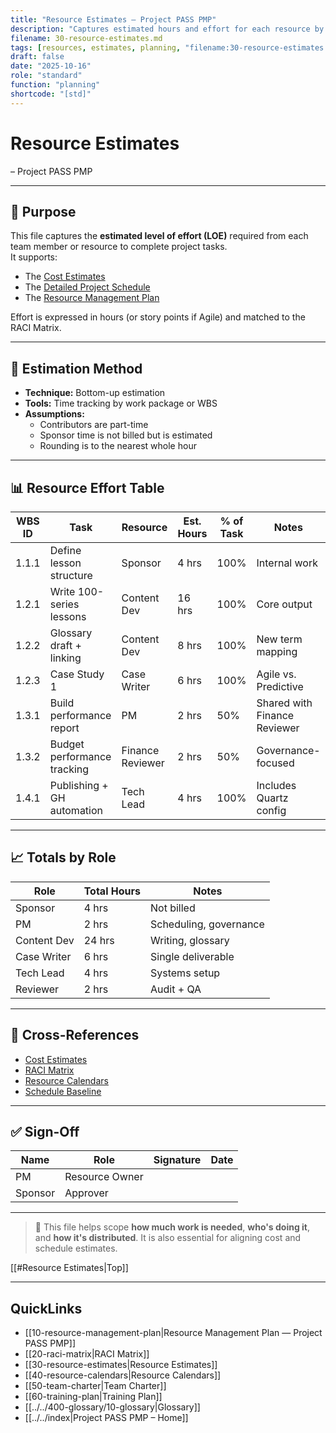 ```yaml
---
title: "Resource Estimates — Project PASS PMP"
description: "Captures estimated hours and effort for each resource by work package or task to support cost and schedule baselines."
filename: 30-resource-estimates.md
tags: [resources, estimates, planning, "filename:30-resource-estimates.md"]
draft: false
date: "2025-10-16"
role: "standard"
function: "planning"
shortcode: "[std]"
---
```


# Resource Estimates
– Project PASS PMP  

---

## 📎 Purpose

This file captures the **estimated level of effort (LOE)** required from each team member or resource to complete project tasks.  
It supports:
- The [Cost Estimates](../30-cost-management-plan/40-Cost-Estimates.md)  
- The [Detailed Project Schedule](../20-schedule-management/02-detailed-project-schedule.md)  
- The [Resource Management Plan](10-resource-management-plan.md)

Effort is expressed in hours (or story points if Agile) and matched to the RACI Matrix.

---

## 🔢 Estimation Method

- **Technique:** Bottom-up estimation  
- **Tools:** Time tracking by work package or WBS  
- **Assumptions:**  
  - Contributors are part-time  
  - Sponsor time is not billed but is estimated  
  - Rounding is to the nearest whole hour

---

## 📊 Resource Effort Table

| WBS ID | Task | Resource | Est. Hours | % of Task | Notes |
|--------|------|----------|-------------|-----------|-------|
| 1.1.1 | Define lesson structure | Sponsor | 4 hrs | 100% | Internal work |
| 1.2.1 | Write 100-series lessons | Content Dev | 16 hrs | 100% | Core output |
| 1.2.2 | Glossary draft + linking | Content Dev | 8 hrs | 100% | New term mapping |
| 1.2.3 | Case Study 1 | Case Writer | 6 hrs | 100% | Agile vs. Predictive |
| 1.3.1 | Build performance report | PM | 2 hrs | 50% | Shared with Finance Reviewer |
| 1.3.2 | Budget performance tracking | Finance Reviewer | 2 hrs | 50% | Governance-focused |
| 1.4.1 | Publishing + GH automation | Tech Lead | 4 hrs | 100% | Includes Quartz config |

---

## 📈 Totals by Role

| Role | Total Hours | Notes |
|------|-------------|-------|
| Sponsor | 4 hrs | Not billed |
| PM | 2 hrs | Scheduling, governance |
| Content Dev | 24 hrs | Writing, glossary |
| Case Writer | 6 hrs | Single deliverable |
| Tech Lead | 4 hrs | Systems setup |
| Reviewer | 2 hrs | Audit + QA |

---

## 🔁 Cross-References

- [Cost Estimates](../30-cost-management-plan/40-Cost-Estimates.md)  
- [RACI Matrix](20-raci-matrix.md)  
- [Resource Calendars](40-resource-calendars.md)  
- [Schedule Baseline](../20-schedule-management/04-schedule-baseline.md)

---

## ✅ Sign-Off

| Name | Role | Signature | Date |
|------|------|-----------|------|
| PM | Resource Owner | | |
| Sponsor | Approver | | |

---

> 📌 This file helps scope **how much work is needed**, **who's doing it**, and **how it's distributed**. It is also essential for aligning cost and schedule estimates.

[[#Resource Estimates|Top]]

---

## QuickLinks
- [[10-resource-management-plan|Resource Management Plan — Project PASS PMP]]
- [[20-raci-matrix|RACI Matrix]]
- [[30-resource-estimates|Resource Estimates]]
- [[40-resource-calendars|Resource Calendars]]
- [[50-team-charter|Team Charter]]
- [[60-training-plan|Training Plan]]
- [[../../400-glossary/10-glossary|Glossary]]
- [[../../index|Project PASS PMP – Home]]

